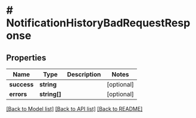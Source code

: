 # # NotificationHistoryBadRequestResponse

## Properties

Name | Type | Description | Notes
------------ | ------------- | ------------- | -------------
**success** | **string** |  | [optional]
**errors** | **string[]** |  | [optional]

[[Back to Model list]](../../README.md#models) [[Back to API list]](../../README.md#endpoints) [[Back to README]](../../README.md)
